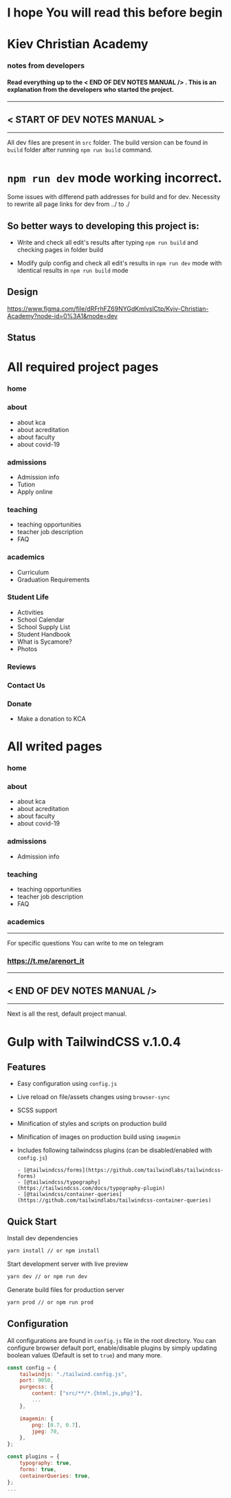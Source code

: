 # I hope You will read this before begin

# Kiev Christian Academy
### notes from developers

#### Read everything up to the < END OF DEV NOTES MANUAL /> . This is an explanation from the developers who started the project.

______________________________________
## < START OF DEV NOTES MANUAL >
______________________________________


All dev files are present in `src` folder. The build version can be found in `build` folder after running `npm run build`
command.

# `npm run dev` mode working incorrect.

Some issues with differend path addresses for build and for dev. Necessity to rewrite all page links for dev from ../ to ./

## So better ways to developing this project is: 

- Write and check all edit's results after typing `npm run build` and checking pages in folder build



- Modify gulp config and check all edit's results in `npm run dev` mode with identical results in `npm run build` mode




## Design

https://www.figma.com/file/dRFrhFZ69NYGdKmlvslCtp/Kyiv-Christian-Academy?node-id=0%3A1&mode=dev

## Status

# All required project pages

### home
### about
- about kca
- about acreditation
- about faculty
- about covid-19
### admissions
- Admission info
- Tution
- Apply online

### teaching
- teaching opportunities
- teacher job description
- FAQ

### academics
- Curriculum
- Graduation Requirements

### Student Life
- Activities
- School Calendar
- School Supply List
- Student Handbook
- What is Sycamore?
- Photos

### Reviews

### Contact Us

### Donate
- Make a donation to KCA

# All writed pages

### home
### about
- about kca
- about acreditation
- about faculty
- about covid-19
### admissions
- Admission info


### teaching
- teaching opportunities
- teacher job description
- FAQ

### academics


______________________________________
For specific questions You can write to me on telegram
### https://t.me/arenort_it
______________________________________
## < END OF DEV NOTES MANUAL />
______________________________________

Next is all the rest, default project manual.







# Gulp with TailwindCSS v.1.0.4


## Features

- Easy configuration using `config.js`
- Live reload on file/assets changes using `browser-sync`
- SCSS support
- Minification of styles and scripts on production build
- Minification of images on production build using `imagemin`
- Includes following tailwindcss plugins (can be disabled/enabled with `config.js`)

      - [@tailwindcss/forms](https://github.com/tailwindlabs/tailwindcss-forms)
      - [@tailwindcss/typography](https://tailwindcss.com/docs/typography-plugin)
      - [@tailwindcss/container-queries](https://github.com/tailwindlabs/tailwindcss-container-queries)

## Quick Start

Install dev dependencies

```sh
yarn install // or npm install
```

Start development server with live preview

```sh
yarn dev // or npm run dev
```

Generate build files for production server

```sh
yarn prod // or npm run prod
```

## Configuration

All configurations are found in `config.js` file in the root directory. You can configure browser default port,
enable/disable plugins by simply updating boolean values (Default is set to `true`) and many more.

```js
const config = {
    tailwindjs: "./tailwind.config.js",
    port: 9050,
    purgecss: {
        content: ["src/**/*.{html,js,php}"],
        ...
    },

    imagemin: {
        png: [0.7, 0.7],
        jpeg: 70,
    },
};

const plugins = {
    typography: true,
    forms: true,
    containerQueries: true,
};
...
```

